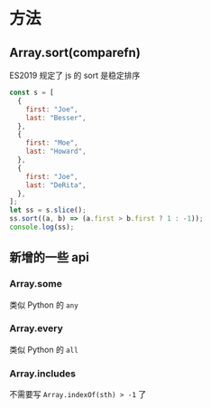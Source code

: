 # 方法

## Array.sort(comparefn)

ES2019 规定了 js 的 sort 是稳定排序

```js
const s = [
  {
    first: "Joe",
    last: "Besser",
  },
  {
    first: "Moe",
    last: "Howard",
  },
  {
    first: "Joe",
    last: "DeRita",
  },
];
let ss = s.slice();
ss.sort((a, b) => (a.first > b.first ? 1 : -1));
console.log(ss);
```

## 新增的一些 api

### Array.some

类似 Python 的 `any`

### Array.every

类似 Python 的 `all`

### Array.includes

不需要写 `Array.indexOf(sth) > -1` 了
